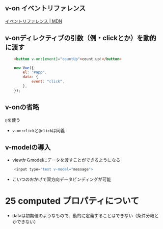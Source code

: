 ## v-on イベントリファレンス
[イベントリファレンス | MDN](https://developer.mozilla.org/ja/docs/Web/Events)

## v-onディレクティブの引数（例・clickとか）を動的に渡す
```html
	<button v-on:[event]="countUp">count up!</button>
```
```javascript
	new Vue({
		el: "#app",
		data: {
			event: "click",
		},
	});

```

## v-onの省略
`@`を使う
- `v-on:click`と`@click`は同義

## v-modelの導入
- viewからmodelにデータを渡すことができるようになる
```javascript
	<input type="text v-model="message">
```

- こいつのおかげで双方向データビンディングが可能

# 25 computed プロパティについて
- dataは初期値のようなもので、動的に定義することはできない（条件分岐とかできない）